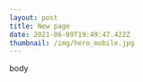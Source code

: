 ```yaml
---
layout: post
title: New page
date: 2021-06-09T19:49:47.422Z
thumbnail: /img/hero_mobile.jpg
---
```

body